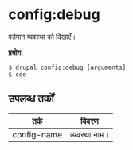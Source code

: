 # config:debug
वर्तमान व्यवस्था को दिखाएँ।

**प्रयोग:**
```
$ drupal config:debug [arguments] 
$ cde  
```

## उपलब्ध तर्कों
तर्क | विवरण
---------|-------------
config-name | व्यवस्था नाम।
